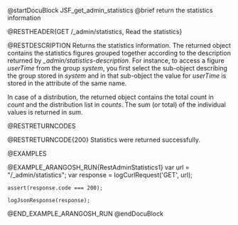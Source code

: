 
@startDocuBlock JSF_get_admin_statistics
@brief return the statistics information

@RESTHEADER{GET /_admin/statistics, Read the statistics}

@RESTDESCRIPTION
Returns the statistics information. The returned object contains the
statistics figures grouped together according to the description returned by
*_admin/statistics-description*. For instance, to access a figure *userTime*
from the group *system*, you first select the sub-object describing the
group stored in *system* and in that sub-object the value for *userTime* is
stored in the attribute of the same name.

In case of a distribution, the returned object contains the total count in
*count* and the distribution list in *counts*. The sum (or total) of the
individual values is returned in *sum*.

@RESTRETURNCODES

@RESTRETURNCODE{200}
Statistics were returned successfully.

@EXAMPLES

@EXAMPLE_ARANGOSH_RUN{RestAdminStatistics1}
    var url = "/_admin/statistics";
    var response = logCurlRequest('GET', url);

    assert(response.code === 200);

    logJsonResponse(response);
@END_EXAMPLE_ARANGOSH_RUN
@endDocuBlock

